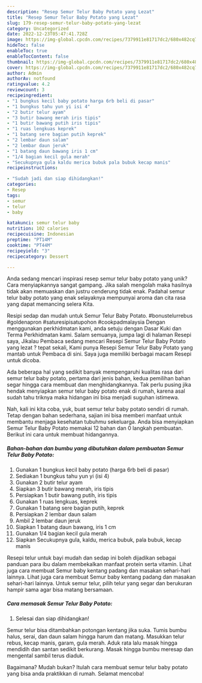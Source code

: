 ```yaml
---
description: "Resep Semur Telur Baby Potato yang Lezat"
title: "Resep Semur Telur Baby Potato yang Lezat"
slug: 179-resep-semur-telur-baby-potato-yang-lezat
category: Uncategorized
date: 2022-12-23T05:47:41.728Z
image: https://img-global.cpcdn.com/recipes/7379911e81717dc2/680x482cq70/semur-telur-baby-potato-foto-resep-utama.jpg
hideToc: false
enableToc: true
enableTocContent: false
thumbnail: https://img-global.cpcdn.com/recipes/7379911e81717dc2/680x482cq70/semur-telur-baby-potato-foto-resep-utama.jpg
cover: https://img-global.cpcdn.com/recipes/7379911e81717dc2/680x482cq70/semur-telur-baby-potato-foto-resep-utama.jpg
author: Admin
authorAv: notfound
ratingvalue: 4.2
reviewcount: 3
recipeingredient:
- "1 bungkus kecil baby potato harga 6rb beli di pasar"
- "1 bungkus tahu yun yi isi 4"
- "2 butir telur ayam"
- "3 butir bawang merah iris tipis"
- "1 butir bawang putih iris tipis"
- "1 ruas lengkuas keprek"
- "1 batang sere bagian putih keprek"
- "2 lembar daun salam"
- "2 lembar daun jeruk"
- "1 batang daun bawang iris 1 cm"
- "1/4 bagian kecil gula merah"
- "Secukupnya gula kaldu merica bubuk pala bubuk kecap manis"
recipeinstructions:

- "Sudah jadi dan siap dihidangkan!"
categories:
- Resep
tags:
- semur
- telur
- baby

katakunci: semur telur baby 
nutrition: 102 calories
recipecuisine: Indonesian
preptime: "PT14M"
cooktime: "PT44M"
recipeyield: "3"
recipecategory: Dessert

---
```





Anda sedang mencari inspirasi resep semur telur baby potato yang unik? Cara menyiapkannya sangat gampang. Jika salah mengolah maka hasilnya tidak akan memuaskan dan justru cenderung tidak enak. Padahal semur telur baby potato yang enak selayaknya mempunyai aroma dan cita rasa yang dapat memancing selera Kita.





Resipi sedap dan mudah untuk Semur Telur Baby Potato. #bonustelurrebus #goldenapron #saturesipisatupohon #cookpadmalaysia Dengan menggunakan perkhidmatan kami, anda setuju dengan Dasar Kuki dan Terma Perkhidmatan kami. Salam semuanya, jumpa lagi di halaman Resepi saya, Jikalau Pembaca sedang mencari Resepi Semur Telur Baby Potato yang lezat ? tepat sekali, Kami punya Resepi Semur Telur Baby Potato yang mantab untuk Pembaca di sini. Saya juga memiliki berbagai macam Resepi untuk dicoba.

Ada beberapa hal yang sedikit banyak mempengaruhi kualitas rasa dari semur telur baby potato, pertama dari jenis bahan, kedua pemilihan bahan segar hingga cara membuat dan menghidangkannya. Tak perlu pusing jika hendak menyiapkan semur telur baby potato enak di rumah, karena asal sudah tahu triknya maka hidangan ini bisa menjadi suguhan istimewa.






Nah, kali ini kita coba, yuk, buat semur telur baby potato sendiri di rumah. Tetap dengan bahan sederhana, sajian ini bisa memberi manfaat untuk membantu menjaga kesehatan tubuhmu sekeluarga. Anda bisa menyiapkan Semur Telur Baby Potato memakai 12 bahan dan 0 langkah pembuatan. Berikut ini cara untuk membuat hidangannya.

<!--inarticleads1-->

##### Bahan-bahan dan bumbu yang dibutuhkan dalam pembuatan Semur Telur Baby Potato:

1. Gunakan 1 bungkus kecil baby potato (harga 6rb beli di pasar)
1. Sediakan 1 bungkus tahu yun yi (isi 4)
1. Gunakan 2 butir telur ayam
1. Siapkan 3 butir bawang merah, iris tipis
1. Persiapkan 1 butir bawang putih, iris tipis
1. Gunakan 1 ruas lengkuas, keprek
1. Gunakan 1 batang sere bagian putih, keprek
1. Persiapkan 2 lembar daun salam
1. Ambil 2 lembar daun jeruk
1. Siapkan 1 batang daun bawang, iris 1 cm
1. Gunakan 1/4 bagian kecil gula merah
1. Siapkan Secukupnya gula, kaldu, merica bubuk, pala bubuk, kecap manis


Resepi telur untuk bayi mudah dan sedap ini boleh dijadikan sebagai panduan para ibu dalam membekalkan manfaat protein serta vitamin. Lihat juga cara membuat Semur baby kentang padang dan masakan sehari-hari lainnya. Lihat juga cara membuat Semur baby kentang padang dan masakan sehari-hari lainnya. Untuk semur telur, pilih telur yang segar dan berukuran hampir sama agar bisa matang bersamaan. 

<!--inarticleads2-->

##### Cara memasak Semur Telur Baby Potato:


1. Selesai dan siap dihidangkan!

Semur telur bisa ditambahkan potongan kentang jika suka. Tumis bumbu halus, serai, dan daun salam hingga harum dan matang. Masukkan telur rebus, kecap manis, garam, gula merah. Aduk rata lalu masak hingga mendidih dan santan sedikit berkurang. Masak hingga bumbu meresap dan mengental sambil terus diaduk. 

Bagaimana? Mudah bukan? Itulah cara membuat semur telur baby potato yang bisa anda praktikkan di rumah. Selamat mencoba!
